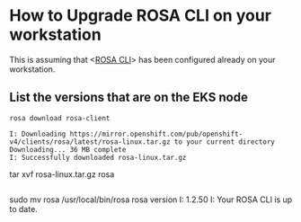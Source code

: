 # How to Upgrade ROSA CLI on your workstation
This is assuming that <[ROSA CLI](https://docs.redhat.com/en/documentation/red_hat_openshift_service_on_aws/4/html/rosa_cli/rosa-get-started-cli#rosa-setting-up-cli_rosa-getting-started-cli)> has been configured already on your workstation.

## List the versions that are on the EKS node

```
rosa download rosa-client
```

```
I: Downloading https://mirror.openshift.com/pub/openshift-v4/clients/rosa/latest/rosa-linux.tar.gz to your current directory
Downloading... 36 MB complete
I: Successfully downloaded rosa-linux.tar.gz

```
tar xvf rosa-linux.tar.gz
rosa
```

```
sudo mv rosa /usr/local/bin/rosa
rosa version
I: 1.2.50
I: Your ROSA CLI is up to date.
```